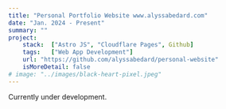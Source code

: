 ```yaml
---
title: "Personal Portfolio Website www.alyssabedard.com"
date: "Jan. 2024 - Present"
summary: ""
project:
    stack:  ["Astro JS", "Cloudflare Pages", Github]
    tags:   ["Web App Development"]
    url: "https://github.com/alyssabedard/personal-website"
    isMoreDetail: false
# image: "../images/black-heart-pixel.jpeg"
---
```


<p>Currently under development.</p>

